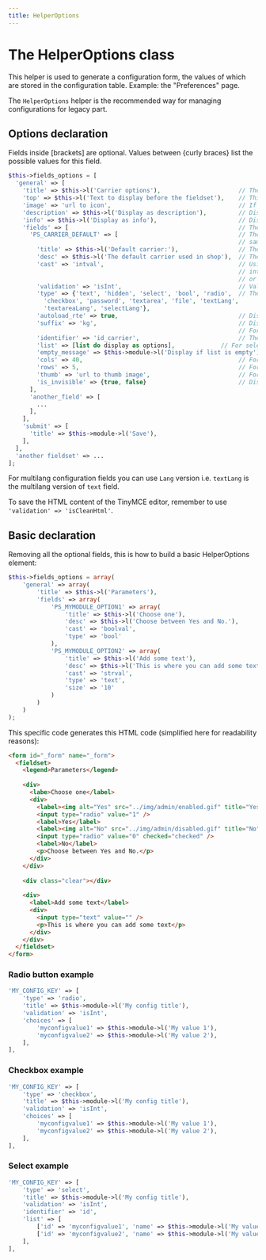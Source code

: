 ```yaml
---
title: HelperOptions
---
```


# The HelperOptions class

This helper is used to generate a configuration form, the values of which are stored in the configuration table. Example: the "Preferences" page.

The `HelperOptions` helper is the recommended way for managing configurations for legacy part.

## Options declaration

Fields inside [brackets] are optional.
Values between {curly braces} list the possible values for this field.

```php
$this->fields_options = [
  'general' => [
    'title' => $this->l('Carrier options'),                      // The title of the fieldset. If missing, default is 'Options'.
    'top' => $this->l('Text to display before the fieldset'),    // This text is display right above the first. Rarely used.
    'image' => 'url to icon',                                    // If missing, will use the default icon for the tab.
    'description' => $this->l('Display as description'),         // Displays an informational box above the fields.
    'info' => $this->l('Display as info'),                       // Displays an unstyled text above the fields.
    'fields' => [                                                // The various option fields.
      'PS_CARRIER_DEFAULT' => [                                  // The array is named after the option's ID. It must be the
                                                                 // same name as the value stored in the ps_configuration table.
        'title' => $this->l('Default carrier:'),                 // The name of the option.
        'desc' => $this->l('The default carrier used in shop'),  // The description of the option.
        'cast' => 'intval',                                      // Using this option, you can cast the variable's content
                                                                 // into a known value. You can use boolval, floatval, intval
                                                                 // or strval depending on value type you want to receive.
        'validation' => 'isInt',                                 // Validate the field with method of Validate class
        'type' => {'text', 'hidden', 'select', 'bool', 'radio',  // The kind of input field you want to use.
          'checkbox', 'password', 'textarea', 'file', 'textLang',
          'textareaLang', 'selectLang'},
        'autoload_rte' => true,                                  // Display a TinyMCE editor for textarea field only
        'suffix' => 'kg',                                        // Display after the field (ie. currency).
                                                                 // For text fields or password fields only.
        'identifier' => 'id_carrier',                            // The unique ID for the form.
        'list' => [list do display as options],             // For select field only.
        'empty_message' => $this->module->l('Display if list is empty'), // For select field only
        'cols' => 40,                                            // For textarea fields only.
        'rows' => 5,                                             // For textarea fields only.
        'thumb' => 'url to thumb image',                         // For file fields only.
        'is_invisible' => {true, false}                          // Disable the field depending on shop context.
      ],
      'another_field' => [
        ...
      ],
    ],
    'submit' => [
      'title' => $this->module->l('Save'),
    ],
  ],
  'another fieldset' => ...
];
```

For multilang configuration fields you can use `Lang` version i.e. `textLang` is the multilang version of `text` field.

To save the HTML content of the TinyMCE editor, remember to use `'validation' => 'isCleanHtml'`.

## Basic declaration

Removing all the optional fields, this is how to build a basic HelperOptions element:

```php
$this->fields_options = array(
    'general' => array(
        'title' => $this->l('Parameters'),
        'fields' => array(
            'PS_MYMODULE_OPTION1' => array(
                'title' => $this->l('Choose one'),
                'desc' => $this->l('Choose between Yes and No.'),
                'cast' => 'boolval',
                'type' => 'bool'
            ),
            'PS_MYMODULE_OPTION2' => array(
                'title' => $this->l('Add some text'),
                'desc' => $this->l('This is where you can add some text'),
                'cast' => 'strval',
                'type' => 'text',
                'size' => '10'
            )
        )
    )
);
```

This specific code generates this HTML code (simplified here for readability reasons):

```html
<form id="_form" name="_form">
  <fieldset>
    <legend>Parameters</legend>
 
    <div>
      <labe>Choose one</label>
      <div>
        <label><img alt="Yes" src="../img/admin/enabled.gif" title="Yes" /></label>
        <input type="radio" value="1" />
        <label>Yes</label>
        <label><img alt="No" src="../img/admin/disabled.gif" title="No" /></label>
        <input type="radio" value="0" checked="checked" />
        <label>No</label>
        <p>Choose between Yes and No.</p>
      </div>
    </div>
 
    <div class="clear"></div>
 
    <div>
      <label>Add some text</label>
      <div>
        <input type="text" value="" />
        <p>This is where you can add some text</p>
      </div>
    </div>
  </fieldset>
</form>
```

### Radio button example

```php
'MY_CONFIG_KEY' => [
    'type' => 'radio',
    'title' => $this->module->l('My config title'),
    'validation' => 'isInt',
    'choices' => [
        'myconfigvalue1' => $this->module->l('My value 1'),
        'myconfigvalue2' => $this->module->l('My value 2'),
    ],
],
```

### Checkbox example

```php
'MY_CONFIG_KEY' => [
    'type' => 'checkbox',
    'title' => $this->module->l('My config title'),
    'validation' => 'isInt',
    'choices' => [
        'myconfigvalue1' => $this->module->l('My value 1'),
        'myconfigvalue2' => $this->module->l('My value 2'),
    ],
],
```

### Select example

```php
'MY_CONFIG_KEY' => [
    'type' => 'select',
    'title' => $this->module->l('My config title'),
    'validation' => 'isInt',
    'identifier' => 'id',
    'list' => [
        ['id' => 'myconfigvalue1', 'name' => $this->module->l('My value 1')],
        ['id' => 'myconfigvalue2', 'name' => $this->module->l('My value 2')],
    ],
],
```

